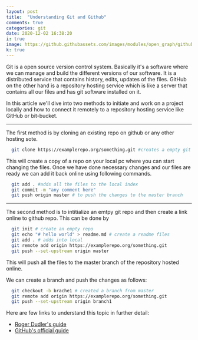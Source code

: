 ```yaml
---
layout: post
title:  "Understanding Git and Github"
comments: true
categories: git
date: 2020-12-02 16:38:20
i: true
image: https://github.githubassets.com/images/modules/open_graph/github-mark.png
k: true
---
```


Git is a open source version control system. Basically it's a software where we can manage and build the different versions of our software. It is a distributed service that contains history, edits, updates of the files.  GitHub on the other hand is a repository hosting service which is like a server that contains all our files and has git software installed on it.
<!--
Still difficult? Ok lets take an example why git is used and what makes it an integral part of the IT community. The typical software cycle involves a lot of steps like development, deployment, testing etc involving a large number of people working in collaboration. -->

In this article we'll dive into two methods to initiate and work on a project locally and how to connect it remotely to a repository hosting service like GitHub or bit-bucket.

---

The first method is by cloning an existing repo on github or any other hosting sote.

``` bash
  git clone https://examplerepo.org/something.git #creates a empty git repository in your local server
```
This will create a copy of a repo on your local pc where you can start changing the files.
Once we have done necessary changes and our files are ready we can add it back online using following commands.
``` bash
  git add . #adds all the files to the local index
  git commit -m "any comment here"
  git push origin master # to push the changes to the master branch
```
---
The  second method is to intitialize an emtpy git repo and then create a link online to github repo.
This can be done by
``` bash
  git init # create an empty repo
  git echo "# hello world" > readme.md # create a readme files
  git add . # adds into local
  git remote add origin https://examplerepo.org/something.git
  git push --set-upstream origin master
```
This will push all the files to the master branch of the repository hosted online.

We can create a branch and push the changes as follows:
``` bash
  git checkout -b brache1 # created a branch from master
  git remote add origin https://examplerepo.org/something.git
  git push --set-upstream origin branch1
```


Here are few links to understand this topic in further detail:
- [Roger Dudler's guide](https://rogerdudler.github.io/git-guide/)
- [GitHub's official guide](https://guides.github.com/activities/hello-world/)
